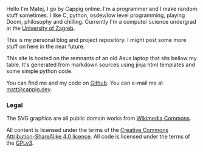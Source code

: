 Hello I'm Matej, I go by Cappig online. I'm a programmer and I make random stuff sometimes. I like C, python, osdev/low level programming, playing Doom, philosophy and chilling. Currently I'm a computer science undergrad at the [University of Zagreb](https://www.fer.unizg.hr/en/studies/bachelor/computing).

This is my personal blog and project repository. I might post some more stuff on here in the near future.

This site is hosted on the remnants of an old Asus laptop that sits bellow my table. It's generated from markdown sources using jinja html templates and some simple python code.

You can find me and my code on [Github](https://github.com/cappig). You can e-mail me at <matt@cappig.dev>.


### Legal

The SVG graphics are all public domain works from [Wikimedia Commons](https://commons.wikimedia.org/w/index.php?title=Category:Typographic_ornaments_in_SVG).

All content is licensed under the terms of the [Creative Commons Attribution-ShareAlike 4.0 licence](https://creativecommons.org/licenses/by-sa/4.0/). All code is licensed under the terms of the [GPLv3](https://www.gnu.org/licenses/gpl-3.0.en.html).
